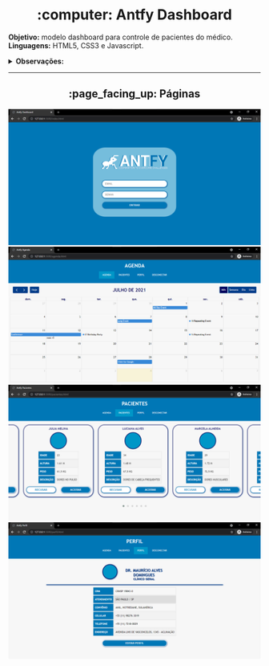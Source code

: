 <h1 align="center"> :computer: Antfy Dashboard </h1>

<p>
<b>Objetivo:</b> modelo dashboard para controle de pacientes do médico.<br>
<b>Linguagens:</b> HTML5, CSS3 e Javascript.
</p>

<details>
    <summary><b>Observações:</b></summary>
    <ul>
        <li>Modelo será implementado no projeto em ReactJS;</li>
        <li><code>assets</code>:</li>
            <ul>
                <li><code>img</code>: imagens</li>
                <li><code>lib</code>: FullCalendar.io</li>
                <li><code>owl</code>: OwlCarousel.io</li>
            </ul>
    </ul>
</details>

<hr>

<h2 align="center"> :page_facing_up: Páginas </h2>
<img src="assets/img/index.png">
<img src="assets/img/agenda.png">
<img src="assets/img/pacientes.png">
<img src="assets/img/perfil.png">
